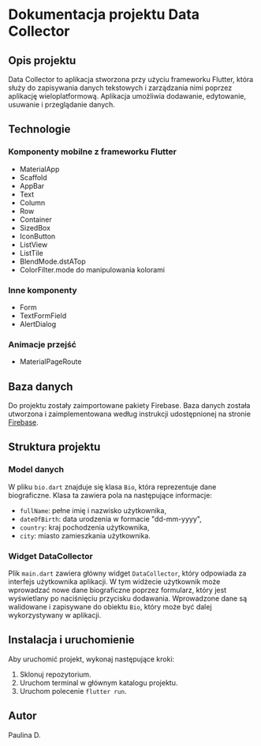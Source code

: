 # Dokumentacja projektu Data Collector

## Opis projektu

Data Collector to aplikacja stworzona przy użyciu frameworku Flutter, która służy do zapisywania danych tekstowych i zarządzania nimi poprzez aplikację wieloplatformową. Aplikacja umożliwia dodawanie, edytowanie, usuwanie i przeglądanie danych.

## Technologie

### Komponenty mobilne z frameworku Flutter

- MaterialApp
- Scaffold
- AppBar
- Text
- Column
- Row
- Container
- SizedBox
- IconButton
- ListView
- ListTile
- BlendMode.dstATop
- ColorFilter.mode do manipulowania kolorami

### Inne komponenty

- Form
- TextFormField
- AlertDialog

### Animacje przejść

- MaterialPageRoute

## Baza danych

Do projektu zostały zaimportowane pakiety Firebase. Baza danych została utworzona i zaimplementowana według instrukcji udostępnionej na stronie [Firebase](https://firebase.google.com/).

## Struktura projektu

### Model danych

W pliku `bio.dart` znajduje się klasa `Bio`, która reprezentuje dane biograficzne. Klasa ta zawiera pola na następujące informacje:

- `fullName`: pełne imię i nazwisko użytkownika,
- `dateOfBirth`: data urodzenia w formacie "dd-mm-yyyy",
- `country`: kraj pochodzenia użytkownika,
- `city`: miasto zamieszkania użytkownika.

### Widget DataCollector

Plik `main.dart` zawiera główny widget `DataCollector`, który odpowiada za interfejs użytkownika aplikacji. W tym widżecie użytkownik może wprowadzać nowe dane biograficzne poprzez formularz, który jest wyświetlany po naciśnięciu przycisku dodawania. Wprowadzone dane są walidowane i zapisywane do obiektu `Bio`, który może być dalej wykorzystywany w aplikacji.

## Instalacja i uruchomienie

Aby uruchomić projekt, wykonaj następujące kroki:

1. Sklonuj repozytorium.
2. Uruchom terminal w głównym katalogu projektu.
3. Uruchom polecenie `flutter run`.

## Autor

Paulina D.
